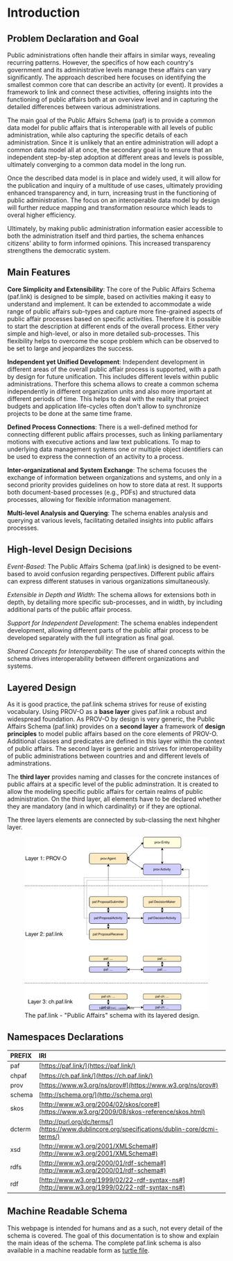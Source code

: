 # Introduction

## Problem Declaration and Goal

Public administrations often handle their affairs in similar ways, revealing recurring patterns. However, the specifics of how each country's government and its administrative levels manage these affairs can vary significantly. The approach described here focuses on identifying the smallest common core that can describe an activity (or event). It provides a framework to link and connect these activities, offering insights into the functioning of public affairs both at an overview level and in capturing the detailed differences between various administrations.

The main goal of the Public Affairs Schema (paf) is to provide a common data model for public affairs that is interoperable with all levels of public administration, while also capturing the specific details of each administration. Since it is unlikely that an entire administration will adopt a common data model all at once, the secondary goal is to ensure that an independent step-by-step adoption at different areas and levels is possible, ultimately converging to a common data model in the long run.

Once the described data model is in place and widely used, it will allow for the publication and inquiry of a multitude of use cases, ultimately providing enhanced transparency and, in turn, increasing trust in the functioning of public administration. The focus on an interoperable data model by design will further reduce mapping and transformation resource which leads to overal higher efficiency.

Ultimately, by making public administration information easier accessible to both the administration itself and third parties, the schema enhances citizens' ability to form informed opinions. This increased transparency strengthens the democratic system.

## Main Features

**Core Simplicity and Extensibility**: The core of the Public Affairs Schema (paf.link) is designed to be simple, based on activities making it easy to understand and implement. It can be extended to accommodate a wide range of public affairs sub-types and capture more fine-grained aspects of public affair processes based on specific activities. Therefore it is possible to start the description at different ends of the overall process. Either very simple and high-level, or also in more detailed sub-processes. This flexibility helps to overcome the scope problem which can be observed to be set to large and jeopardizes the success. 

**Independent yet Unified Development**: Independent development in different areas of the overall public affair process is supported, with a path by design for future unification. This includes different levels within public administrations. Therfore this schema allows to create a common schema independently in different organization units and also more important at different periods of time. This helps to deal with the reality that project budgets and application life-cycles often don't allow to synchronize projects to be done at the same time frame.

**Defined Process Connections**: There is a well-defined method for connecting different public affairs processes, such as linking parliamentary motions with executive actions and law text publications. To map to underlying data management systems one or multiple object identifiers can be used to express the connection of an activity to a process.

**Inter-organizational and System Exchange**: The schema focuses the exchange of information between organizations and systems, and only in a second priority provides guidelines on how to store data at rest. It supports both document-based processes (e.g., PDFs) and structured data processes, allowing for flexible information management.

**Multi-level Analysis and Querying**: The schema enables analysis and querying at various levels, facilitating detailed insights into public affairs processes.

## High-level Design Decisions

*Event-Based*: The Public Affairs Schema (paf.link) is designed to be event-based to avoid confusion regarding perspectives. Different public affairs can express different statuses in various organizations simultaneously.

*Extensible in Depth and Width*: The schema allows for extensions both in depth, by detailing more specific sub-processes, and in width, by including additional parts of the public affair process.

*Support for Independent Development*: The schema enables independent development, allowing different parts of the public affair process to be developed separately with the full integration as final goal.

*Shared Concepts for Interoperability*: The use of shared concepts within the schema drives interoperability between different organizations and systems.

## Layered Design

As it is good practice, the paf.link schema strives for reuse of existing vocabulary. Using PROV-O as a **base layer** gives paf.link a robust and widespread foundation. As PROV-O by design is very generic, the Public Affairs Schema (paf.link) provides on a **second layer** a framework of **design principles** to model public affairs based on the core elements of PROV-O. Additional classes and predicates are defined in this layer within the context of public affairs. The second layer is generic and strives for interoperability of public administrations between countries and and different levels of adminstrations.

The **third layer** provides naming and classes for the concrete instances of public affairs at a specific level of the public adminstration. It is created to allow the modeling specific public affairs for certain realms of public administration. On the third layer, all elements have to be declared whether they are mandatory (and in which cardinality) or if they are optional.

The three layers elements are connected by sub-classing the next hihgher layer.

<figure id="figure">
  <img src="img/layers.svg" alt="Layered Design" />
  <figcaption>
    The paf.link - "Public Affairs" schema with its layered design.
  </figcaption>
</figure>

## Namespaces Declarations

| PREFIX | IRI |
| :--- | :--- |
| paf | [https://paf.link/](https://paf.link/) |
| chpaf | [https://ch.paf.link/](https://ch.paf.link/) |
| prov | [https://www.w3.org/ns/prov#](https://www.w3.org/ns/prov#) |
| schema | [http://schema.org/](http://schema.org) |
| skos | [http://www.w3.org/2004/02/skos/core#](https://www.w3.org/2009/08/skos-reference/skos.html) |
| dcterm | [http://purl.org/dc/terms/](https://www.dublincore.org/specifications/dublin-core/dcmi-terms/) |
| xsd | [http://www.w3.org/2001/XMLSchema#](http://www.w3.org/2001/XMLSchema#) |
| rdfs | [http://www.w3.org/2000/01/rdf-schema#](http://www.w3.org/2000/01/rdf-schema#) |
| rdf | [http://www.w3.org/1999/02/22-rdf-syntax-ns#](http://www.w3.org/1999/02/22-rdf-syntax-ns#) |

## Machine Readable Schema

This webpage is intended for humans and as a such, not every detail of the schema is covered. The goal of this documentation is to show and explain the main ideas of the schema. The complete paf.link schema is also available in a machine readable form as [turtle file](https://raw.githubusercontent.com/swiss/paf-link/main/paf-link.ttl).
